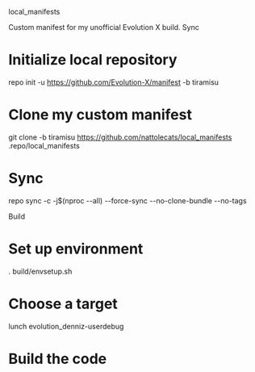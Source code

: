 local_manifests

Custom manifest for my unofficial Evolution X build.
Sync

# Initialize local repository
repo init -u https://github.com/Evolution-X/manifest -b tiramisu

# Clone my custom manifest
git clone -b tiramisu https://github.com/nattolecats/local_manifests .repo/local_manifests

# Sync
repo sync -c -j$(nproc --all) --force-sync --no-clone-bundle --no-tags

Build

# Set up environment
. build/envsetup.sh

# Choose a target
lunch evolution_denniz-userdebug

# Build the code

